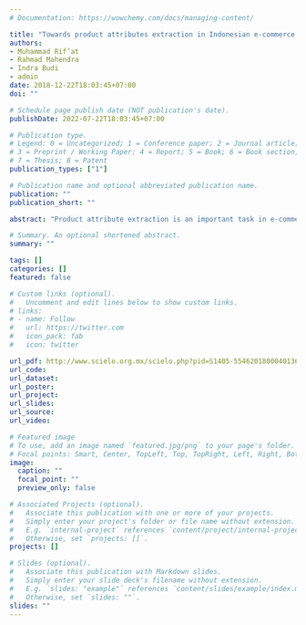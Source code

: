 ```yaml
---
# Documentation: https://wowchemy.com/docs/managing-content/

title: "Towards product attributes extraction in Indonesian e-commerce platform"
authors: 
- Muhammad Rif’at
- Rahmad Mahendra
- Indra Budi
- admin
date: 2018-12-22T18:03:45+07:00
doi: ""

# Schedule page publish date (NOT publication's date).
publishDate: 2022-07-22T18:03:45+07:00

# Publication type.
# Legend: 0 = Uncategorized; 1 = Conference paper; 2 = Journal article;
# 3 = Preprint / Working Paper; 4 = Report; 5 = Book; 6 = Book section;
# 7 = Thesis; 8 = Patent
publication_types: ["1"]

# Publication name and optional abbreviated publication name.
publication: ""
publication_short: ""

abstract: "Product attribute extraction is an important task in e-commerce domain. Extracting pairs of attribute label and value from free-text product descriptions can be useful for many tasks, such as product matching, product categorization, faceted product search, and product recommendation. In this paper, we present a study of attribute extraction from Indonesian e-commerce product titles. We annotate 1,721 product titles with 16 attribute labels. We apply supervised learning technique using CRF algorithm. We propose combination of lexical, word embedding, and dictionary features to learn the attribute using joint extraction model. Our model achieves F1-measure 47.30% and 68.49% respectively for full match and partial match evaluation. Based on the experiment, we find that doing attributes extraction on more various number and diverse attributes simultaneously does not necessarily give worse result compared to extraction on less number of attributes."

# Summary. An optional shortened abstract.
summary: ""

tags: []
categories: []
featured: false

# Custom links (optional).
#   Uncomment and edit lines below to show custom links.
# links:
# - name: Follow
#   url: https://twitter.com
#   icon_pack: fab
#   icon: twitter

url_pdf: http://www.scielo.org.mx/scielo.php?pid=S1405-55462018000401367&script=sci_arttext&tlng=en
url_code:
url_dataset:
url_poster:
url_project:
url_slides:
url_source:
url_video:

# Featured image
# To use, add an image named `featured.jpg/png` to your page's folder. 
# Focal points: Smart, Center, TopLeft, Top, TopRight, Left, Right, BottomLeft, Bottom, BottomRight.
image:
  caption: ""
  focal_point: ""
  preview_only: false

# Associated Projects (optional).
#   Associate this publication with one or more of your projects.
#   Simply enter your project's folder or file name without extension.
#   E.g. `internal-project` references `content/project/internal-project/index.md`.
#   Otherwise, set `projects: []`.
projects: []

# Slides (optional).
#   Associate this publication with Markdown slides.
#   Simply enter your slide deck's filename without extension.
#   E.g. `slides: "example"` references `content/slides/example/index.md`.
#   Otherwise, set `slides: ""`.
slides: ""
---
```


